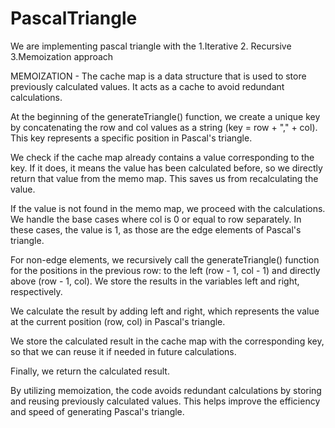 # PascalTriangle
We are implementing pascal triangle with the 1.Iterative 2. Recursive 3.Memoization approach 

MEMOIZATION - The cache map is a data structure that is used to store previously calculated values. It acts as a cache to avoid redundant calculations.

At the beginning of the generateTriangle() function, we create a unique key by concatenating the row and col values as a string (key = row + "," + col). This key represents a specific position in Pascal's triangle.

We check if the cache map already contains a value corresponding to the key. If it does, it means the value has been calculated before, so we directly return that value from the memo map. This saves us from recalculating the value.

If the value is not found in the memo map, we proceed with the calculations. We handle the base cases where col is 0 or equal to row separately. In these cases, the value is 1, as those are the edge elements of Pascal's triangle.

For non-edge elements, we recursively call the generateTriangle() function for the positions in the previous row: to the left (row - 1, col - 1) and directly above (row - 1, col). We store the results in the variables left and right, respectively.

We calculate the result by adding left and right, which represents the value at the current position (row, col) in Pascal's triangle.

We store the calculated result in the cache map with the corresponding key, so that we can reuse it if needed in future calculations.

Finally, we return the calculated result.

By utilizing memoization, the code avoids redundant calculations by storing and reusing previously calculated values. This helps improve the efficiency and speed of generating Pascal's triangle.
